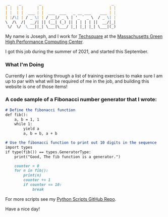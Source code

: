 ```markdown                                       
 _    _        _                               _ 
| |  | |      | |                             | |
| |  | |  ___ | |  ___  ___   _ __ ___    ___ | |
| |/\| | / _ \| | / __|/ _ \ | '_ ` _ \  / _ \| |
\  /\  /|  __/| || (__| (_) || | | | | ||  __/|_|
 \/  \/  \___||_| \___|\___/ |_| |_| |_| \___|(_)                                                
```
My name is Joseph, and I work for [Techsquare](http://www.techsquare.com/) at the [Massachusetts Green High Performance Computing Center](https://www.mghpcc.org/).

I got this job during the summer of 2021, and started this September.

### What I'm Doing

Currently I am working through a list of training exercises to make sure I am up to par with what will be required of me in the job, and building this website is one of those items!

### A code sample of a Fibonacci number generator that I wrote:

```markdown
# Define the fibonacci function
def fib():
    a, b = 1, 1
    while 1:
        yield a
        a, b = b, a + b

# Use the fibonacci function to print out 10 digits in the sequence
import types
if type(fib()) == types.GeneratorType:
    print("Good, The fib function is a generator.")

    counter = 0
    for n in fib():
        print(n)
        counter += 1
        if counter == 10:
            break

```

For more scripts see my [Python Scripts GitHub Repo](https://github.com/TechsquareJoseph/python-scripts.git).

Have a nice day!
